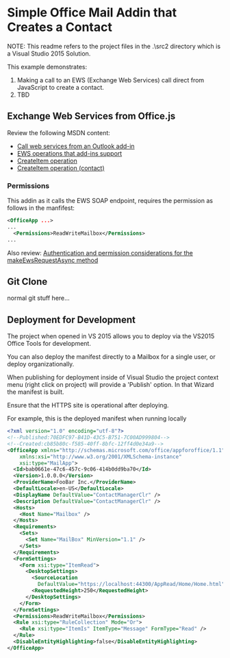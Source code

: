 # Simple Office Mail Addin that Creates a Contact

NOTE: This readme refers to the project files in the .\src2 directory which is a Visual Studio 2015 Solution.

This example demonstrates:
1. Making a call to an EWS (Exchange Web Services) call direct from JavaScript to create a contact.
2. TBD


## Exchange Web Services from Office.js 
Review the following MSDN content:
* [Call web services from an Outlook add-in](https://msdn.microsoft.com/en-us/library/office/fp160952.aspx)
* [EWS operations that add-ins support](https://msdn.microsoft.com/en-us/library/office/fp160952.aspx#mod_off15_appscope_CallingWebServices_SupportedEWS)
* [CreateItem operation](https://msdn.microsoft.com/en-us/library/office/aa563797.aspx)
* [CreateItem operation (contact)](https://msdn.microsoft.com/en-us/library/office/aa580529.aspx)


### Permissions
This addin as it calls the EWS SOAP endpoint, requires the permission as follows in the manfifest:

```xml
<OfficeApp ...>
...
  <Permissions>ReadWriteMailbox</Permissions>
...

```

Also review: [Authentication and permission considerations for the makeEwsRequestAsync method](https://msdn.microsoft.com/en-us/library/office/fp160952.aspx#mod_off15_appscope_CallingWebServices_AuthAndPerms)

## Git Clone
normal git stuff here...


## Deployment for Development
The project when opened in VS 2015 allows you to deploy via the VS2015 Office Tools for development.  

You can also deploy the manifest directly to a Mailbox for a single user, or deploy organizationally.

When publishing for deployment inside of Visual Studio the project context menu (right click on project) will
provide a 'Publish' option.  In that Wizard the manifest is built.

Ensure that the HTTPS site is operational after deploying.

For example, this is the deployed manifest when running locally

```xml
<?xml version="1.0" encoding="utf-8"?>
<!--Published:70EDFC97-B41D-43C5-B751-7C00AD999804-->
<!--Created:cb85b80c-f585-40ff-8bfc-12ff4d0e34a9-->
<OfficeApp xmlns="http://schemas.microsoft.com/office/appforoffice/1.1" 
    xmlns:xsi="http://www.w3.org/2001/XMLSchema-instance" 
    xsi:type="MailApp">
  <Id>bab0661e-47c6-457c-9c06-414b0dd9ba70</Id>
  <Version>1.0.0.0</Version>
  <ProviderName>FooBar Inc.</ProviderName>
  <DefaultLocale>en-US</DefaultLocale>
  <DisplayName DefaultValue="ContactManagerClr" />
  <Description DefaultValue="ContactManagerClr" />
  <Hosts>
    <Host Name="Mailbox" />
  </Hosts>
  <Requirements>
    <Sets>
      <Set Name="MailBox" MinVersion="1.1" />
    </Sets>
  </Requirements>
  <FormSettings>
    <Form xsi:type="ItemRead">
      <DesktopSettings>
        <SourceLocation 
          DefaultValue="https://localhost:44300/AppRead/Home/Home.html" />
        <RequestedHeight>250</RequestedHeight>
      </DesktopSettings>
    </Form>
  </FormSettings>
  <Permissions>ReadWriteMailbox</Permissions>
  <Rule xsi:type="RuleCollection" Mode="Or">
    <Rule xsi:type="ItemIs" ItemType="Message" FormType="Read" />
  </Rule>
  <DisableEntityHighlighting>false</DisableEntityHighlighting>
</OfficeApp>
```

